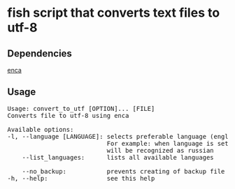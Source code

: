# fish script that converts text files to utf-8

## Dependencies

[enca](https://github.com/nijel/enca)

## Usage

<pre>
Usage: convert_to_utf [OPTION]... [FILE]
Converts file to utf-8 using enca

Available options: 
-l, --language [LANGUAGE]: selects preferable language (english, chinese, etc).
                           For example: when language is set to russian any 8 bit encoding
                           will be recognized as russian 
    --list_languages:      lists all available languages 

    --no_backup:           prevents creating of backup file (FILE.bak)
-h, --help:                see this help
</pre>
